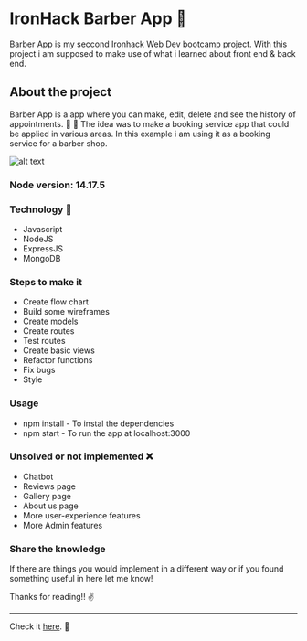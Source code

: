 
# IronHack Barber App :barber:

Barber App is my seccond Ironhack Web Dev bootcamp project. With this project i am supposed to make use of what i learned about front end & back end.   

## About the project

Barber App is a app where you can make, edit, delete and see the history of appointments. :calendar: :pushpin: 
The idea was to make a booking service app that could be applied in various areas. In this example i am using it as a booking service for a barber shop.

![alt text](https://github.com/vitor-afonso/project-2-barber-app/blob/master/images/screeshot-image.png?raw=true)

### Node version: 14.17.5

### Technology :wrench:

- Javascript
- NodeJS
- ExpressJS
- MongoDB

 
### Steps to make it

- Create flow chart
- Build some wireframes
- Create models 
- Create routes 
- Test routes
- Create basic views
- Refactor functions 
- Fix bugs
- Style


### Usage 

- npm install - To instal the dependencies
- npm start - To run the app at localhost:3000


### Unsolved or not implemented :x:

- Chatbot
- Reviews page
- Gallery page
- About us page
- More user-experience features
- More Admin features

### Share the knowledge 

If there are things you would implement in a different way or if you found something useful in here let me know!

Thanks for reading!! :v:

 

***
 Check it [here](https://ironhack-barber-app.herokuapp.com/). :rocket: